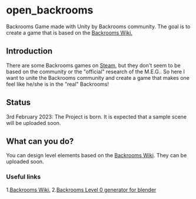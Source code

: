 # open_backrooms
Backrooms Game made with Unity by Backrooms community. The goal is to create a game that is based on the [Backrooms Wiki.](https://backrooms.fandom.com/wiki/Backrooms_Wiki)

## Introduction
There are some Backrooms games on [Steam](https://store.steampowered.com/search/?term=Backrooms), but they don't seem to be based on the community or the "official" research of the M.E.G.. So here I want to unite the Backrooms community and create a game that makes one feel like he/she is in the "real" Backrooms! 

## Status
3rd February 2023: The Project is born. It is expected that a sample scene will be uploaded soon. 

## What can you do? 
You can design level elements based on the [Backrooms Wiki](https://backrooms.fandom.com/wiki/Backrooms_Wiki). 
They can be uploaded soon. 

### Useful links 
1.[Backrooms Wiki.](https://backrooms.fandom.com/wiki/Backrooms_Wiki)
2.[Backrooms Level 0 generator for blender](https://github.com/AlbertDaYoungYT/TheBackroomsMapGenerator) 
